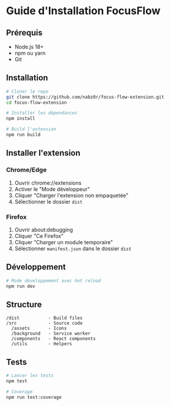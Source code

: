 # Guide d'Installation FocusFlow

## Prérequis

- Node.js 18+ 
- npm ou yarn
- Git

## Installation

```bash
# Cloner le repo
git clone https://github.com/nabz0r/focus-flow-extension.git
cd focus-flow-extension

# Installer les dépendances
npm install

# Build l'extension
npm run build
```

## Installer l'extension

### Chrome/Edge
1. Ouvrir chrome://extensions
2. Activer le "Mode développeur"
3. Cliquer "Charger l'extension non empaquetée"
4. Sélectionner le dossier `dist`

### Firefox
1. Ouvrir about:debugging
2. Cliquer "Ce Firefox"
3. Cliquer "Charger un module temporaire"
4. Sélectionner `manifest.json` dans le dossier `dist`

## Développement

```bash
# Mode développement avec hot reload
npm run dev
```

## Structure

```
/dist           - Build files
/src            - Source code
  /assets       - Icons
  /background   - Service worker
  /components   - React components
  /utils        - Helpers
```

## Tests

```bash
# Lancer les tests
npm test

# Coverage
npm run test:coverage
```